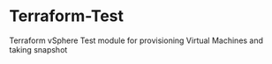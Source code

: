 # Terraform-Test
Terraform vSphere Test module for provisioning Virtual Machines and taking snapshot
